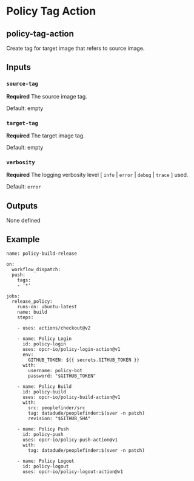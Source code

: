 # Policy Tag Action

## policy-tag-action

Create tag for target image that refers to source image.

## Inputs

### `source-tag`

**Required** The source image tag. 

Default: empty

### `target-tag`

**Required** The target image tag. 

Default: empty

### `verbosity`

**Required** The logging verbosity level [ `info` | `error` | `debug` | `trace` ] used.

Default: `error`


## Outputs

None defined


## Example

```
name: policy-build-release

on:
  workflow_dispatch:
  push:
    tags:
    - '*'

jobs:
  release_policy:
    runs-on: ubuntu-latest
    name: build
    steps:
    
    - uses: actions/checkout@v2

    - name: Policy Login
      id: policy-login
      uses: opcr-io/policy-login-action@v1
      env:
        GITHUB_TOKEN: ${{ secrets.GITHUB_TOKEN }}
      with:
        username: policy-bot
        password: "$GITHUB_TOKEN"

    - name: Policy Build
      id: policy-build
      uses: opcr-io/policy-build-action@v1
      with:
        src: peoplefinder/src
        tag: datadude/peoplefinder:$(sver -n patch) 
        revision: "$GITHUB_SHA"

    - name: Policy Push
      id: policy-push
      uses: opcr-io/policy-push-action@v1
      with:
        tag: datadude/peoplefinder:$(sver -n patch)

    - name: Policy Logout
      id: policy-logout
      uses: opcr-io/policy-logout-action@v1

```
